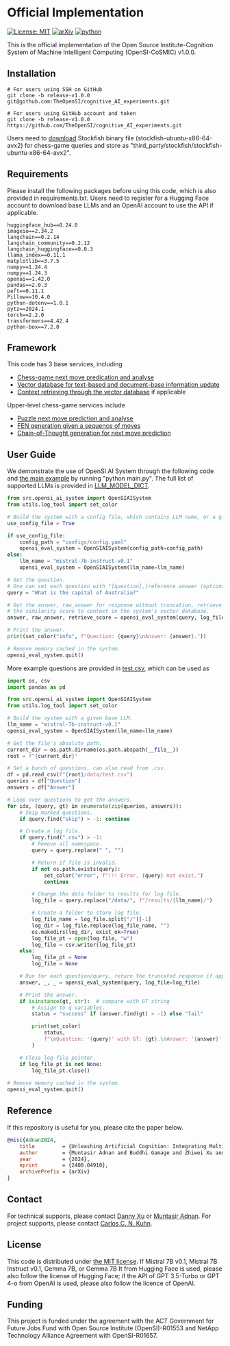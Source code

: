 # Official Implementation
[![License: MIT](https://img.shields.io/badge/License-MIT-red.svg)](https://opensource.org/licenses/MIT)
[![arXiv](https://img.shields.io/badge/arXiv-2408.04910-oliver.svg)](https://arxiv.org/abs/2408.04910)
[![python](https://img.shields.io/badge/Python-3.8-3776AB.svg?style=flat&logo=python&logoColor=white)](https://www.python.org)

This is the official implementation of the Open Source Institute-Cognition System of Machine Intelligent Computing (OpenSI-CoSMIC) v1.0.0.

## Installation

```
# For users using SSH on GitHub
git clone -b release-v1.0.0 git@github.com:TheOpenSI/cognitive_AI_experiments.git

# For users using GitHub account and token
git clone -b release-v1.0.0 https://github.com/TheOpenSI/cognitive_AI_experiments.git
```
Users need to [download](https://stockfishchess.org/download/linux/) Stockfish binary file (stockfish-ubuntu-x86-64-avx2) for chess-game queries
and store as "third_party/stockfish/stockfish-ubuntu-x86-64-avx2".

## Requirements
Please install the following packages before using this code, which is also provided in requirements.txt.
Users need to register for a Hugging Face account to download base LLMs and an OpenAI account to use the API if applicable.

```
huggingface_hub==0.24.0
imageio==2.34.2
langchain==0.2.14
langchain_community==0.2.12
langchain_huggingface==0.0.3
llama_index==0.11.1
matplotlib==3.7.5
numpy==1.24.4
numpy==1.24.3
openai==1.42.0
pandas==2.0.3
peft==0.11.1
Pillow==10.4.0
python-dotenv==1.0.1
pytz==2024.1
torch==2.2.0
transformers==4.42.4
python-box==7.2.0
```

## Framework
This code has 3 base services, including

- [Chess-game next move predication and analyse](src/services/chess.py)
- [Vector database for text-based and document-base information update](src/services/vector_database.py)
- [Context retrieving through the vector database](src/services/rag.py) if applicable

Upper-level chess-game services include
- [Puzzle next move prediction and analyse](src/modules/chess_qa_puzzle.py)
- [FEN generation given a sequence of moves](src/modules/chess_genfen.py)
- [Chain-of-Thought generation for next move prediction](src/modules/chess_gencot.py)


## User Guide
We demonstrate the use of OpenSI AI System through the following code and [the main example](main.py) by running "python main.py".
The full list of supported LLMs is provided in [LLM_MODEL_DICT](src/maps.py).
```python
from src.opensi_ai_system import OpenSIAISystem
from utils.log_tool import set_color

# Build the system with a config file, which contains LLM name, or a given base LLM name.
use_config_file = True

if use_config_file:
    config_path = "configs/config.yaml"
    opensi_eval_system = OpenSIAISystem(config_path=config_path)
else:
    llm_name = "mistral-7b-instruct-v0.1"
    opensi_eval_system = OpenSIAISystem(llm_name=llm_name)

# Set the question.
# One can set each question with "[question],[reference answer (optional)]" in a .csv file.
query = "What is the capital of Australia?"

# Get the answer, raw_answer for response without truncation, retrieve_score (if switched on) for
# the similarity score to context in the system's vector database.
answer, raw_answer, retrieve_score = opensi_eval_system(query, log_file=None)

# Print the answer.
print(set_color("info", f"Question: {query}\nAnswer: {answer}."))

# Remove memory cached in the system.
opensi_eval_system.quit()
```
More example questions are provided in [test.csv](data/test.csv), which can be used as
```python
import os, csv
import pandas as pd

from src.opensi_ai_system import OpenSIAISystem
from utils.log_tool import set_color

# Build the system with a given base LLM.
llm_name = "mistral-7b-instruct-v0.1"
opensi_eval_system = OpenSIAISystem(llm_name=llm_name)

# Get the file's absolute path.
current_dir = os.path.dirname(os.path.abspath(__file__))
root = f"{current_dir}"

# Set a bunch of questions, can also read from .csv.
df = pd.read_csv(f"{root}/data/test.csv")
queries = df["Question"]
answers = df["Answer"]

# Loop over questions to get the answers.
for idx, (query, gt) in enumerate(zip(queries, answers)):
    # Skip marked questions.
    if query.find("skip") > -1: continue

    # Create a log file.
    if query.find(".csv") > -1:
        # Remove all namespace.
        query = query.replace(" ", "")

        # Return if file is invalid.
        if not os.path.exists(query):
            set_color("error", f"!!! Error, {query} not exist.")
            continue

        # Change the data folder to results for log file.
        log_file = query.replace("/data/", f"/results/{llm_name}/")

        # Create a folder to store log file.
        log_file_name = log_file.split("/")[-1]
        log_dir = log_file.replace(log_file_name, "")
        os.makedirs(log_dir, exist_ok=True)
        log_file_pt = open(log_file, "w")
        log_file = csv.writer(log_file_pt)
    else:
        log_file_pt = None
        log_file = None

    # Run for each question/query, return the truncated response if applicable.
    answer, _, _ = opensi_eval_system(query, log_file=log_file)

    # Print the answer.
    if isinstance(gt, str):  # compare with GT string
        # Assign to q variables.
        status = "success" if (answer.find(gt) > -1) else "fail"

        print(set_color(
            status,
            f"\nQuestion: '{query}' with GT: {gt}.\nAnswer: '{answer}'.\n")
        )

    # Close log file pointer.
    if log_file_pt is not None:
        log_file_pt.close()
    
# Remove memory cached in the system.
opensi_eval_system.quit()
```

## Reference
If this repository is useful for you, please cite the paper below.
```bibtex
@misc{Adnan2024,
    title         = {Unleashing Artificial Cognition: Integrating Multiple AI Systems},
    author        = {Muntasir Adnan and Buddhi Gamage and Zhiwei Xu and Damith Herath and Carlos C. N. Kuhn},
    year          = {2024},
    eprint        = {2408.04910},
    archivePrefix = {arXiv}
}
```

## Contact
For technical supports, please contact [Danny Xu](mailto:danny.xu@canberra.edu.au) or [Muntasir Adnan](mailto:adnan.adnan@canberra.edu.au).
For project supports, please contact [Carlos C. N. Kuhn](mailto:carlos.noschangkuhn@canberra.edu.au).

## License
This code is distributed under [the MIT license](LICENSE).
If Mistral 7B v0.1, Mistral 7B Instruct v0.1, Gemma 7B, or Gemma 7B It from Hugging Face is used, please also follow the license of Hugging Face;
if the API of GPT 3.5-Turbo or GPT 4-o from OpenAI is used, please also follow the licence of OpenAI.

## Funding
This project is funded under the agreement with the ACT Government for Future Jobs Fund with Open Source Institute (OpenSI)-R01553 and NetApp Technology Alliance Agreement with OpenSI-R01657.
